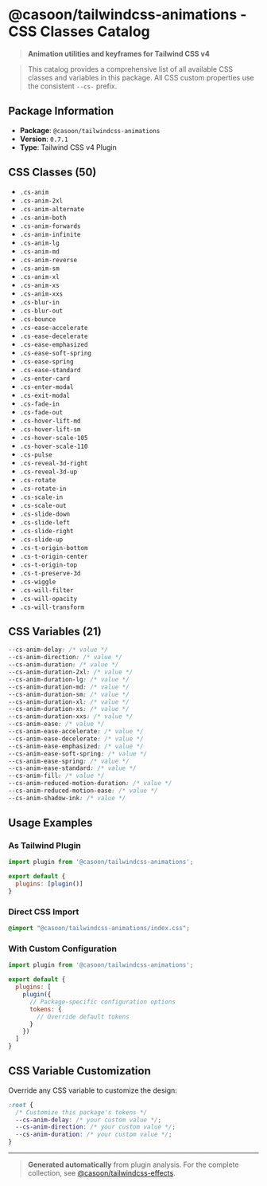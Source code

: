 # @casoon/tailwindcss-animations - CSS Classes Catalog

> **Animation utilities and keyframes for Tailwind CSS v4**

> This catalog provides a comprehensive list of all available CSS classes and variables in this package. All CSS custom properties use the consistent `--cs-` prefix.

## Package Information

- **Package**: `@casoon/tailwindcss-animations`
- **Version**: `0.7.1`
- **Type**: Tailwind CSS v4 Plugin

## CSS Classes (50)

- `.cs-anim`
- `.cs-anim-2xl`
- `.cs-anim-alternate`
- `.cs-anim-both`
- `.cs-anim-forwards`
- `.cs-anim-infinite`
- `.cs-anim-lg`
- `.cs-anim-md`
- `.cs-anim-reverse`
- `.cs-anim-sm`
- `.cs-anim-xl`
- `.cs-anim-xs`
- `.cs-anim-xxs`
- `.cs-blur-in`
- `.cs-blur-out`
- `.cs-bounce`
- `.cs-ease-accelerate`
- `.cs-ease-decelerate`
- `.cs-ease-emphasized`
- `.cs-ease-soft-spring`
- `.cs-ease-spring`
- `.cs-ease-standard`
- `.cs-enter-card`
- `.cs-enter-modal`
- `.cs-exit-modal`
- `.cs-fade-in`
- `.cs-fade-out`
- `.cs-hover-lift-md`
- `.cs-hover-lift-sm`
- `.cs-hover-scale-105`
- `.cs-hover-scale-110`
- `.cs-pulse`
- `.cs-reveal-3d-right`
- `.cs-reveal-3d-up`
- `.cs-rotate`
- `.cs-rotate-in`
- `.cs-scale-in`
- `.cs-scale-out`
- `.cs-slide-down`
- `.cs-slide-left`
- `.cs-slide-right`
- `.cs-slide-up`
- `.cs-t-origin-bottom`
- `.cs-t-origin-center`
- `.cs-t-origin-top`
- `.cs-t-preserve-3d`
- `.cs-wiggle`
- `.cs-will-filter`
- `.cs-will-opacity`
- `.cs-will-transform`

## CSS Variables (21)

```css
--cs-anim-delay: /* value */
--cs-anim-direction: /* value */
--cs-anim-duration: /* value */
--cs-anim-duration-2xl: /* value */
--cs-anim-duration-lg: /* value */
--cs-anim-duration-md: /* value */
--cs-anim-duration-sm: /* value */
--cs-anim-duration-xl: /* value */
--cs-anim-duration-xs: /* value */
--cs-anim-duration-xxs: /* value */
--cs-anim-ease: /* value */
--cs-anim-ease-accelerate: /* value */
--cs-anim-ease-decelerate: /* value */
--cs-anim-ease-emphasized: /* value */
--cs-anim-ease-soft-spring: /* value */
--cs-anim-ease-spring: /* value */
--cs-anim-ease-standard: /* value */
--cs-anim-fill: /* value */
--cs-anim-reduced-motion-duration: /* value */
--cs-anim-reduced-motion-ease: /* value */
--cs-anim-shadow-ink: /* value */
```

## Usage Examples

### As Tailwind Plugin
```js
import plugin from '@casoon/tailwindcss-animations';

export default {
  plugins: [plugin()]
}
```

### Direct CSS Import
```css
@import "@casoon/tailwindcss-animations/index.css";
```

### With Custom Configuration
```js
import plugin from '@casoon/tailwindcss-animations';

export default {
  plugins: [
    plugin({
      // Package-specific configuration options
      tokens: {
        // Override default tokens
      }
    })
  ]
}
```

## CSS Variable Customization

Override any CSS variable to customize the design:

```css
:root {
  /* Customize this package's tokens */
  --cs-anim-delay: /* your custom value */;
  --cs-anim-direction: /* your custom value */;
  --cs-anim-duration: /* your custom value */;
}
```

---

> **Generated automatically** from plugin analysis. For the complete collection, see [@casoon/tailwindcss-effects](https://www.npmjs.com/package/@casoon/tailwindcss-effects).
